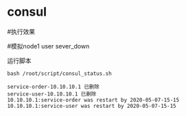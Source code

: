 # consul
#执行效果

#模拟node1 user sever_down

运行脚本
```
bash /root/script/consul_status.sh 

service-order-10.10.10.1 已删除
service-user-10.10.10.1 已删除
10.10.10.1:service-order was restart by 2020-05-07-15-15
10.10.10.1:service-user was restart by 2020-05-07-15-15
```
